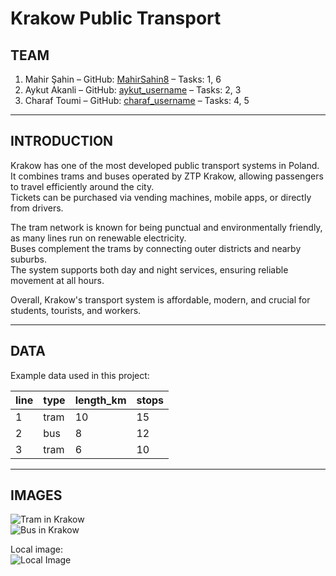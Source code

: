 # Krakow Public Transport

## TEAM
1. Mahir Şahin – GitHub: [MahirSahin8](https://github.com/MahirSahin8) – 
Tasks: 1, 6  
2. Aykut Akanli – GitHub: 
[aykut_username](https://github.com/aykut_username) – Tasks: 2, 3  
3. Charaf Toumi – GitHub: 
[charaf_username](https://github.com/charaf_username) – Tasks: 4, 5  

---

## INTRODUCTION
Krakow has one of the most developed public transport systems in Poland.  
It combines trams and buses operated by ZTP Krakow, allowing passengers to 
travel efficiently around the city.  
Tickets can be purchased via vending machines, mobile apps, or directly from 
drivers.  

The tram network is known for being punctual and environmentally friendly, 
as many lines run on renewable electricity.  
Buses complement the trams by connecting outer districts and nearby suburbs.  
The system supports both day and night services, ensuring reliable movement 
at all hours.  

Overall, Krakow's transport system is affordable, modern, and crucial for 
students, tourists, and workers.

---

## DATA
Example data used in this project:  

| line | type | length_km | stops |
|------|------|------------|-------|
| 1 | tram | 10 | 15 |
| 2 | bus | 8 | 12 |
| 3 | tram | 6 | 10 |

---

## IMAGES
![Tram in 
Krakow](https://upload.wikimedia.org/wikipedia/commons/8/8a/Krak%C3%B3w_tram_line_50.jpg)  
![Bus in 
Krakow](https://upload.wikimedia.org/wikipedia/commons/1/19/Krak%C3%B3w_bus_501.jpg)

Local image:  
![Local Image](IMG/krakow-transport.jpg)

